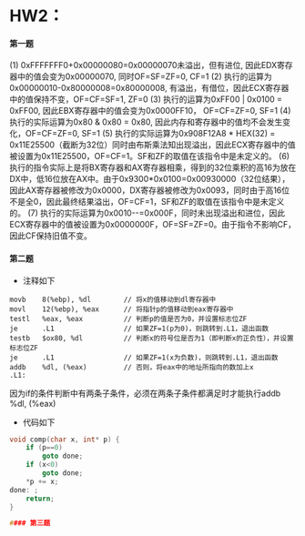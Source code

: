 # HW2：
#### 第一题
(1) 0xFFFFFFF0+0x00000080=0x00000070未溢出，但有进位, 因此EDX寄存器中的值会变为0x00000070, 同时OF=SF=ZF=0, CF=1
(2) 执行的运算为0x00000010-0x80000008=0x80000008, 有溢出，有借位，因此ECX寄存器中的值保持不变，OF=CF=SF=1, ZF=0
(3) 执行的运算为0xFF00 | 0x0100 = 0xFF00, 因此EBX寄存器中的值会变为0x0000FF10， OF=CF=ZF=0, SF=1
(4) 执行的实际运算为0x80 & 0x80 = 0x80, 因此内存和寄存器中的值均不会发生变化，OF=CF=ZF=0, SF=1
(5) 执行的实际运算为0x908F12A8 * HEX(32) = 0x11E25500（截断为32位）同时由布斯乘法知出现溢出，因此ECX寄存器中的值被设置为0x11E25500，OF=CF=1。SF和ZF的取值在该指令中是未定义的。
(6) 执行的指令实际上是将BX寄存器和AX寄存器相乘，得到的32位乘积的高16为放在DX中，低16位放在AX中。由于0x9300*0x0100=0x00930000（32位结果），因此AX寄存器被修改为0x0000，DX寄存器被修改为0x0093，同时由于高16位不是全0，因此最终结果溢出，OF=CF=1，SF和ZF的取值在该指令中是未定义的。
(7) 执行的实际运算为0x0010--=0x000F，同时未出现溢出和进位，因此ECX寄存器中的值被设置为0x0000000F，OF=SF=ZF=0。由于指令不影响CF，因此CF保持旧值不变。

#### 第二题
+ 注释如下
```assembly
movb    8(%ebp), %dl        // 将x的值移动到dl寄存器中
movl    12(%ebp), %eax      // 将指针p的值移动到eax寄存器中
testl   %eax, %eax          // 判断p的值是否为0，并设置标志位ZF
je      .L1                 // 如果ZF=1(p为0)，则跳转到.L1，退出函数
testb   $ox80, %dl          // 判断x的符号位是否为1（即判断x的正负性），并设置标志位ZF
je      .L1                 // 如果ZF=1(x为负数)，则跳转到.L1，退出函数
addb    %dl, (%eax)         // 否则，将eax中的地址所指向的数加上x
.L1:
```
因为if的条件判断中有两条子条件，必须在两条子条件都满足时才能执行addb %dl, (%eax)

+ 代码如下
```c
void comp(char x, int* p) {
    if (p==0)
        goto done;
    if (x<0)
        goto done;
    *p += x;
done: ;
    return;
}

#### 第三题

